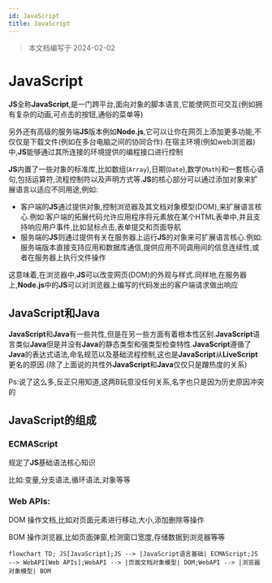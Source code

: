 ```yaml
---
id: JavaScript
title: JavaScript
---
```


> 本文档编写于 2024-02-02

# JavaScript

**JS**全称**JavaScript**,是一门跨平台,面向对象的脚本语言,它能使网页可交互(例如拥有复杂的动画,可点击的按钮,通俗的菜单等)

另外还有高级的服务端**JS**版本例如**Node.js**,它可以让你在网页上添加更多功能,不仅仅是下载文件(例如在多台电脑之间的协同合作).在宿主环境(例如web浏览器)中,**JS**能够通过其所连接的环境提供的编程接口进行控制

**JS**内置了一些对象的标准库,比如数组(`Array`),日期(`Date`),数学(`Math`)和一套核心语句,包括运算符,流程控制符以及声明方式等.**JS**的核心部分可以通过添加对象来扩展语言以适应不同用途,例如:

* 客户端的**JS**通过提供对象,控制浏览器及其文档对象模型(DOM),来扩展语言核心.例如:客户端的拓展代码允许应用程序将元素放在某个HTML表单中,并且支持响应用户事件,比如鼠标点击,表单提交和页面导航
* 服务端的**JS**则通过提供有关在服务器上运行**JS**的对象来可扩展语言核心.例如:服务端版本直接支持应用和数据库通信,提供应用不同调用间的信息连续性,或者在服务器上执行文件操作

这意味着,在浏览器中,**JS**可以改变网页(DOM)的外观与样式.同样地,在服务器上,**Node.js**中的**JS**可以对浏览器上编写的代码发出的客户端请求做出响应

## JavaScript和Java

**JavaScript**和**Java**有一些共性,但是在另一些方面有着根本性区别.**JavaScript**语言类似**Java**但是并没有**Java**的静态类型和强类型检查特性.**JavaScript**遵循了**Java**的表达式语法,命名规范以及基础流程控制,这也是**JavaScript**从**LiveScript**更名的原因.(除了上面说的共性外**JavaScript**和**Java**仅仅只是蹭热度的关系)

Ps:说了这么多,反正只用知道,这两B玩意没任何关系,名字也只是因为历史原因冲突的

## JavaScript的组成

### ECMAScript

规定了**JS**基础语法核心知识

比如:变量,分支语法,循环语法,对象等等

### Web APIs:

DOM 操作文档,比如对页面元素进行移动,大小,添加删除等操作

BOM 操作浏览器,比如页面弹窗,检测窗口宽度,存储数据到浏览器等等

```mermaid
flowchart TD; JS[JavaScript];JS --> |JavaScript语言基础| ECMAScript;JS --> WebAPI[Web APIs];WebAPI --> |页面文档对象模型| DOM;WebAPI --> |浏览器对象模型| BOM
```
